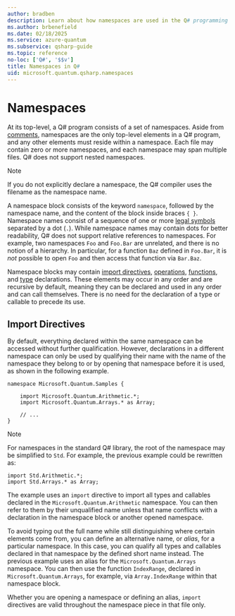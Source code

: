 ```yaml
---
author: bradben
description: Learn about how namespaces are used in the Q# programming language.
ms.author: brbenefield
ms.date: 02/18/2025
ms.service: azure-quantum
ms.subservice: qsharp-guide
ms.topic: reference
no-loc: ['Q#', '$$v']
title: Namespaces in Q#
uid: microsoft.quantum.qsharp.namespaces
---
```


# Namespaces

At its top-level, a Q# program consists of a set of namespaces. Aside from [comments](xref:microsoft.quantum.qsharp.comments#comments), namespaces are the only top-level elements in a Q# program, and any other elements must reside within a namespace.
Each file may contain zero or more namespaces, and each namespace may span multiple files. Q# does not support nested namespaces. 

> [!NOTE]
> If you do not explicitly declare a namespace, the Q# compiler uses the filename as the namespace name.

A namespace block consists of the keyword `namespace`, followed by the namespace name, and the content of the block inside braces `{ }`.
Namespace names consist of a sequence of one or more [legal symbols](xref:microsoft.quantum.qsharp.expressions-overview#identifiers) separated by a dot (`.`).
While namespace names may contain dots for better readability, Q# does not support relative references to namespaces. For example, two namespaces `Foo` and `Foo.Bar` are unrelated, and there is no notion of a hierarchy. In particular, for a function `Baz` defined in `Foo.Bar`, it is *not* possible to open `Foo` and then access that function via `Bar.Baz`.

Namespace blocks may contain [import directives](#import-directives), [operations](xref:microsoft.quantum.qsharp.callabledeclarations#callable-declarations), [functions](xref:microsoft.quantum.qsharp.callabledeclarations#callable-declarations), and [type](xref:microsoft.quantum.qsharp.typedeclarations#type-declarations) declarations. These elements may occur in any order and are recursive by default, meaning they can be declared and used in any order and can call themselves. There is no need for the declaration of a type or callable to precede its use.

## Import Directives

By default, everything declared within the same namespace can be accessed without further qualification. However, declarations in a different namespace can only be used by qualifying their name with the name of the namespace they belong to or by opening that namespace before it is used, as shown in the following example.  

```qsharp
namespace Microsoft.Quantum.Samples {
    
    import Microsoft.Quantum.Arithmetic.*; 
    import Microsoft.Quantum.Arrays.* as Array; 

    // ...
}
```

> [!NOTE]
> For namespaces in the standard Q# library, the root of the namespace may be simplified to `Std`. For example, the previous example could be rewritten as:
> ```qsharp
> import Std.Arithmetic.*; 
> import Std.Arrays.* as Array; 
> ```


The example uses an `import` directive to import all types and callables declared in the `Microsoft.Quantum.Arithmetic` namespace. You can then refer to them by their unqualified name unless that name conflicts with a declaration in the namespace block or another opened namespace.

To avoid typing out the full name while still distinguishing where certain elements come from, you can define an alternative name, or *alias*, for a particular namespace. In this case, you can qualify all types and callables declared in that namespace by the defined short name instead.
The previous example uses an alias for the `Microsoft.Quantum.Arrays` namespace. You can then use the function `IndexRange`, declared in `Microsoft.Quantum.Arrays`, for example, via `Array.IndexRange` within that namespace block.

Whether you are opening a namespace or defining an alias, `import` directives are valid throughout the namespace piece in that file only.



